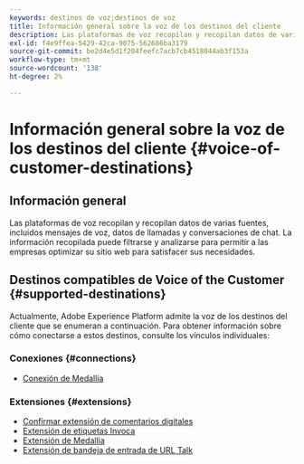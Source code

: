 ```yaml
---
keywords: destinos de voz;destinos de voz
title: Información general sobre la voz de los destinos del cliente
description: Las plataformas de voz recopilan y recopilan datos de varias fuentes, incluidos mensajes de voz, datos de llamadas y conversaciones de chat. La información recopilada puede filtrarse y analizarse para permitir a las empresas optimizar su sitio web para satisfacer sus necesidades.
exl-id: f4e9ffea-5429-42ca-9075-562686ba3179
source-git-commit: be2d4e5d1f204feefc7acb7cb4518044ab3f153a
workflow-type: tm+mt
source-wordcount: '138'
ht-degree: 2%

---
```


# Información general sobre la voz de los destinos del cliente {#voice-of-customer-destinations}

## Información general

Las plataformas de voz recopilan y recopilan datos de varias fuentes, incluidos mensajes de voz, datos de llamadas y conversaciones de chat. La información recopilada puede filtrarse y analizarse para permitir a las empresas optimizar su sitio web para satisfacer sus necesidades.

## Destinos compatibles de Voice of the Customer {#supported-destinations}

Actualmente, Adobe Experience Platform admite la voz de los destinos del cliente que se enumeran a continuación. Para obtener información sobre cómo conectarse a estos destinos, consulte los vínculos individuales:

### Conexiones {#connections}

* [Conexión de Medallia](/help/destinations/catalog/voice/medallia-connector.md)

### Extensiones {#extensions}

* [Confirmar extensión de comentarios digitales](confirmit-digital-feedback.md)
* [Extensión de etiquetas Invoca](invoca.md)
* [Extensión de Medallia](medallia.md)
* [Extensión de bandeja de entrada de URL Talk](talkurl.md)
